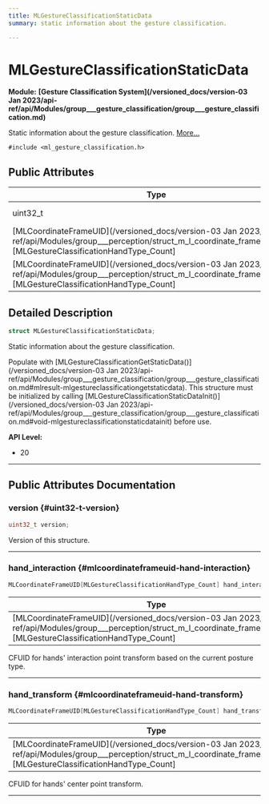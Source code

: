 ```yaml
---
title: MLGestureClassificationStaticData
summary: static information about the gesture classification. 

---
```


# MLGestureClassificationStaticData

**Module:** **[Gesture Classification System](/versioned_docs/version-03 Jan 2023/api-ref/api/Modules/group___gesture_classification/group___gesture_classification.md)**



Static information about the gesture classification.  [More...](#detailed-description)


`#include <ml_gesture_classification.h>`

## Public Attributes

| Type           | Name           |
| -------------- | -------------- |
| uint32_t | **[version](/versioned_docs/version-03 Jan 2023/api-ref/api/Modules/group___gesture_classification/struct_m_l_gesture_classification_static_data.md#uint32-t-version)**  |
| [MLCoordinateFrameUID](/versioned_docs/version-03 Jan 2023/api-ref/api/Modules/group___perception/struct_m_l_coordinate_frame_u_i_d.md)[MLGestureClassificationHandType_Count] | **[hand_interaction](/versioned_docs/version-03 Jan 2023/api-ref/api/Modules/group___gesture_classification/struct_m_l_gesture_classification_static_data.md#mlcoordinateframeuid-hand-interaction)**  |
| [MLCoordinateFrameUID](/versioned_docs/version-03 Jan 2023/api-ref/api/Modules/group___perception/struct_m_l_coordinate_frame_u_i_d.md)[MLGestureClassificationHandType_Count] | **[hand_transform](/versioned_docs/version-03 Jan 2023/api-ref/api/Modules/group___gesture_classification/struct_m_l_gesture_classification_static_data.md#mlcoordinateframeuid-hand-transform)**  |

## Detailed Description

```cpp
struct MLGestureClassificationStaticData;
```

Static information about the gesture classification. 

Populate with [MLGestureClassificationGetStaticData()](/versioned_docs/version-03 Jan 2023/api-ref/api/Modules/group___gesture_classification/group___gesture_classification.md#mlresult-mlgestureclassificationgetstaticdata). This structure must be initialized by calling [MLGestureClassificationStaticDataInit()](/versioned_docs/version-03 Jan 2023/api-ref/api/Modules/group___gesture_classification/group___gesture_classification.md#void-mlgestureclassificationstaticdatainit) before use.




**API Level:**
  * 20 




-----------
## Public Attributes Documentation

### version {#uint32-t-version}

```cpp
uint32_t version;
```


Version of this structure. 





-----------

### hand_interaction {#mlcoordinateframeuid-hand-interaction}

```cpp
MLCoordinateFrameUID[MLGestureClassificationHandType_Count] hand_interaction;
```



| Type | Description |
|--|--|
| [MLCoordinateFrameUID](/versioned_docs/version-03 Jan 2023/api-ref/api/Modules/group___perception/struct_m_l_coordinate_frame_u_i_d.md)[MLGestureClassificationHandType_Count] | [MLGestureClassificationHandType_Count] |


CFUID for hands' interaction point transform based on the current posture type. 





-----------

### hand_transform {#mlcoordinateframeuid-hand-transform}

```cpp
MLCoordinateFrameUID[MLGestureClassificationHandType_Count] hand_transform;
```



| Type | Description |
|--|--|
| [MLCoordinateFrameUID](/versioned_docs/version-03 Jan 2023/api-ref/api/Modules/group___perception/struct_m_l_coordinate_frame_u_i_d.md)[MLGestureClassificationHandType_Count] | [MLGestureClassificationHandType_Count] |


CFUID for hands' center point transform. 





-----------

